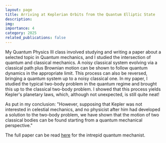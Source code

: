 ```yaml
---
layout: page
title: Arriving at Keplerian Orbits from the Quantum Elliptic State
description:
img:
importance: 4
category: 2025
related_publications: false
---
```


My Quantum Physics III class involved studying and writing a paper about a selected topic in Quantum mechanics, and I studied the intersection of quantum and classical mechanics. A noisy classical system evolving via a classical path plus Brownian motion can be shown to follow quantum dynamics in the appropriate limit. This process can also be reversed, bringing a quantum system up to a noisy classical one. In my paper, I studied the typical two-body problem in the quantum regime and brought this up to the classical two-body problem. I showed that this process yields Kepler's planetary laws, which, although not unexpected, is still quite neat!

<p> As put in my conclusion: "However, supposing that Kepler was not interested in celestial mechanics, and no physicist after him had developed a solution to the two-body problem, we have shown that the motion of two classical bodies can be found starting from a quantum mechanical perspective."

<p> The full paper can be read <a href="https://drive.google.com/file/d/1Vzr2LcNpEe-kQVy9OxoxAD-pADWrHU6W/view?usp=sharing">here</a> for the intrepid quantum mechanist.

